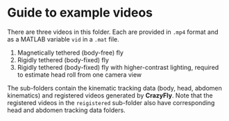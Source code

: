 # Guide to example videos

There are three videos in this folder. Each are provided in `.mp4` format and as a MATLAB variable `vid` in a `.mat` file.

1. Magnetically tethered (body-free) fly
2. Rigidly tethered (body-fixed) fly
3. Rigidly tethered (body-fixed) fly with higher-contrast lighting, required to estimate head roll from one camera view

The sub-folders contain the kinematic tracking data (body, head, abdomen kinematics) and registered videos generated by **CrazyFly**. Note that the registered videos in the `reigistered` sub-folder also have corresponding head and abdomen tracking data folders.
